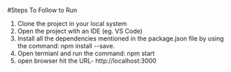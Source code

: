 #Steps To Follow to Run
1. Clone the project in your local system
2. Open the project with an IDE (eg. VS Code)
3. Install all the dependencies mentioned in the package.json file  by using the command: npm install --save.
4. Open termianl and run the command: npm start
5. open browser hit the URL- http://localhost:3000


